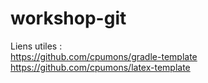 # workshop-git

Liens utiles :  
https://github.com/cpumons/gradle-template  
https://github.com/cpumons/latex-template
